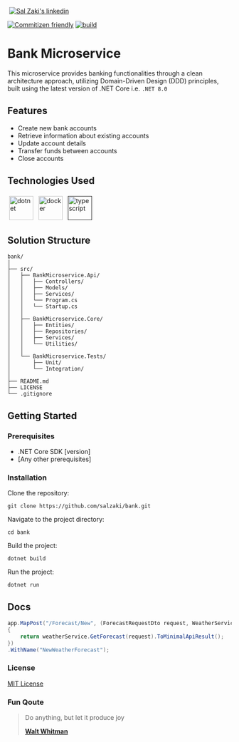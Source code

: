 <a href="https://twitter.com/intent/follow?screen_name=sal_zaki"><img src="https://camo.githubusercontent.com/a4e7c9bc9e98548731968d0ea64f33ecb10231adef598d8d011e4056292052c4/68747470733a2f2f696d672e736869656c64732e696f2f62616467652f2532302d547769747465722d2532333144413146323f6c6f676f3d74776974746572266c6f676f436f6c6f723d7768697465267374796c653d666f722d7468652d6261646765" data-canonical-src="https://img.shields.io/badge/%20-Twitter-%231DA1F2?logo=twitter&amp;logoColor=white&amp;style=for-the-badge" style="max-width: 100%;" alt="" /></a>
<a href="https://www.linkedin.com/in/sal-zaki-b39369172" rel="nofollow"><img src="https://camo.githubusercontent.com/fffc9c5f5340c6adbdc00b39d9dc9fcb2e5ea2f0974226acaa542e4524090c5e/68747470733a2f2f696d672e736869656c64732e696f2f62616467652f2532302d4c696e6b6564496e2d2532333041363643323f6c6f676f3d6c696e6b6564696e266c6f676f436f6c6f723d7768697465267374796c653d666f722d7468652d6261646765266c696e6b3d68747470733a2f2f7777772e6c696e6b6564696e2e636f6d2f696e2f6d65686469686164656c69" data-canonical-src="https://img.shields.io/badge/%20-LinkedIn-%230A66C2?logo=linkedin&amp;logoColor=white&amp;style=for-the-badge&amp;link=https://www.linkedin.com/in/sal-zaki-b39369172" style="max-width: 100%;" alt="Sal Zaki's linkedin" /></a>

[![Commitizen friendly](https://img.shields.io/badge/commitizen-friendly-brightgreen.svg?logoColor=white&style=for-the-badge)](http://commitizen.github.io/cz-cli/) [![build](https://github.com/salzaki/bank/actions/workflows/test-dotnet.yml/badge.svg)](https://github.com/salzaki/bank/actions/workflows/test-dotnet.yml)

# Bank Microservice
This microservice provides banking functionalities through a clean architecture approach, utilizing Domain-Driven Design (DDD) principles, built using the latest version of .NET Core i.e. `.NET 8.0`

## Features
- Create new bank accounts
- Retrieve information about existing accounts
- Update account details
- Transfer funds between accounts
- Close accounts

## Technologies Used
<a href="https://dotnet.microsoft.com/"><img src="https://cdn.jsdelivr.net/gh/devicons/devicon/icons/dotnetcore/dotnetcore-original.svg" width="54" height="54" alt="dotnet" style="vertical-align:top; margin:4px;" /></a>
<a href="https://hub.docker.com/"><img src="https://cdn.jsdelivr.net/gh/devicons/devicon/icons/docker/docker-original-wordmark.svg" width="54" height="54" alt="docker" style="vertical-align:top; margin:4px" /></a>
<a href=""><img src="https://cdn.jsdelivr.net/gh/devicons/devicon/icons/typescript/typescript-original.svg"    alt="typescript" width="54" height="54" style="vertical-align:top; margin:4px;" /></a>

## Solution Structure

````
bank/
│
├── src/
│   ├── BankMicroservice.Api/
│   │   ├── Controllers/
│   │   ├── Models/
│   │   ├── Services/
│   │   └── Program.cs
│   │   └── Startup.cs
│   │
│   ├── BankMicroservice.Core/
│   │   ├── Entities/
│   │   ├── Repositories/
│   │   ├── Services/
│   │   └── Utilities/
│   │
│   └── BankMicroservice.Tests/
│       ├── Unit/
│       └── Integration/
│
├── README.md
├── LICENSE
└── .gitignore
````

## Getting Started

### Prerequisites
- .NET Core SDK [version]
- [Any other prerequisites]

### Installation
Clone the repository:

````shell
git clone https://github.com/salzaki/bank.git
````

Navigate to the project directory:
````shell
cd bank
````

Build the project:
````shell
dotnet build
````

Run the project:
````shell
dotnet run
````

## Docs

```csharp
app.MapPost("/Forecast/New", (ForecastRequestDto request, WeatherService weatherService) =>
{
    return weatherService.GetForecast(request).ToMinimalApiResult();
})
.WithName("NewWeatherForecast");
```

### License

[MIT License](LICENSE)

### Fun Qoute

> Do anything, but let it produce joy
>
> **[Walt Whitman](https://en.wikipedia.org/wiki/Walt_Whitman)**
